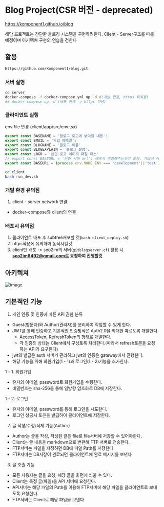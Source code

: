# Blog Project(CSR 버전 - deprecated)

https://komponent1.github.io/blog

해당 프로젝트는 간단한 블로깅 시스템을 구현하려한다.
Client - Server구조를 따를 예정이며 아키텍쳐 구현의 연습을 겸한다

## 활용

```bash
https://github.com/Komponent1/blog.git
```

### 서버 실행
```bash
cd server
docker-compose -f docker-compose.yml up -d #(개발 환경, https 미적용)
## docker-compose up -d (배포 환경 -> https 적용)
```

### 클라이언트 실행
env file 변경 (client/app/src/env.tsx)
```typescript
export const BASENAME = '블로그 로고에 보여질 내용';
export const EMAIL = '가입 이메일';
export const BLOGNAME = '블로그 이름'
export const BLOGEXPLAIN = '블로그 설명';
export const LOGO = '본인 로고 이미지 파일 패스'
// export const BASEURL = '본인 서버 url'; 배포시 변경해주는것이 좋음. 가끔식 에러 발생함
export const BASEURL = (process.env.NODE_ENV === 'development'||'test') ? '' : '본인 서버 url'; //개발 환경기준
```

```bash
cd client
bash run_dev.sh
```

### 개발 환경 유의점

1. client - server network 연결
- docker-compose와 client의 연결

### 배포시 유의점

1. 클라이언트 배포 후 subtree배포할 것(`bash client_deploy.sh`)
2. https적용에 유의하며 동작시킬것
3. client만 배포 -> seo2im의 서버(`gitblogserver.cf`) 활용 시 **seo2im6492@gmail.com로 요청하여 진행할것**

## 아키텍쳐

![image](https://user-images.githubusercontent.com/73334068/170615072-f0e3294b-16c5-45e8-adda-3c2d637484ff.png)

## 기본적인 기능

1. 개인 인증 및 인증에 따른 API 권한 분류
- Guest(방문자)와 Author(관리자)를 분리하여 작업할 수 있게 한다.
- JWT를 통해 인증하고 기본적인 인증방식은 Auth2.0을 최대한 따르도록 개발한다.
  - AccessToken, RefreshToken의 형태로 개발한다.
  - 각 인증의 상태는 Client에서 구성토록 처리한다.(따라서 refresh토큰을 요청하는 API가 요구된다)
- jwt의 발급은 auth 서버가 관리하고 jwt의 인증은 gateway에서 진행한다.
- 해당 기능을 위해 회원가입(1 - 1)과 로그인(1 - 2)기능을 추가한다.

1 - 1. 회원가입
- 유저의 이메일, password로 회원가입을 수행한다.
- 비밀번호는 sha-256을 통해 일방향 암호화로 DB에 저장한다.

1 - 2. 로그인
- 유저의 이메일, password를 통해 로그인을 시도한다.
- 로그인 성공시 토큰을 발급하여 클라이언트에 저장한다.


2. 글 작성/수정/삭제 기능(Author)
- Author는 글을 작성, 작성된 글은 file로 file서버에 저장할 수 있어야한다.
- Client는 글 내용을 markdown으로 변환해 FTP 서버로 전송한다.
- FTP서버는 파일을 저장하면 DB에 파일 Path를 저장한다
- FTP서버는 DB저장이 완료되면 클라이언트에 완료 메시지를 보낸다

3. 글 호출 기능
- 모든 사용자는 글을 요청, 해당 글을 화면에 띄울 수 있다.
- Client는 특정 글(파일)을 API 서버에 요청한다.
- API서버는 해당 파일의 Path를 이용해 FTP서버에 해당 파일을 클라이언트로 보내도록 요청한다.
- FTP서버는 Client로 해당 파일을 보낸다

